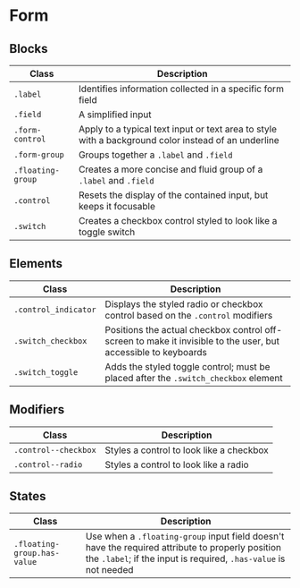 # Form

## Blocks

| Class             | Description                                                  |
| ----------------- | ------------------------------------------------------------ |
| `.label`          | Identifies information collected in a specific form field    |
| `.field`          | A simplified input                                           |
| `.form-control`   | Apply to a typical text input or text area to style with a background color instead of an underline |
| `.form-group`     | Groups together a `.label` and `.field`                      |
| `.floating-group` | Creates a more concise and fluid group of a `.label` and `.field` |
| `.control`        | Resets the display of the contained input, but keeps it focusable |
| `.switch`         | Creates a checkbox control styled to look like a toggle switch |

<!--TODO: Consider breaking each of these blocks into discrete components -->

## Elements

| Class                | Description                                                  |
| -------------------- | ------------------------------------------------------------ |
| `.control_indicator` | Displays the styled radio or checkbox control based on the `.control` modifiers |
| `.switch_checkbox`   | Positions the actual checkbox control off-screen to make it invisible to the user, but accessible to keyboards |
| `.switch_toggle`     | Adds the styled toggle control; must be placed after the `.switch_checkbox` element |

## Modifiers

| Class                | Description                              |
| -------------------- | ---------------------------------------- |
| `.control--checkbox` | Styles a control to look like a checkbox |
| `.control--radio`    | Styles a control to look like a radio    |

## States

| Class                       | Description                                                  |
| --------------------------- | ------------------------------------------------------------ |
| `.floating-group.has-value` | Use when a `.floating-group` input field doesn't have the required attribute to properly position the `.label`; if the input is required, `.has-value` is not needed |